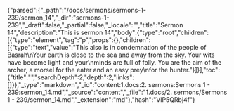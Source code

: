 {"parsed":{"_path":"/docs/sermons/sermons-1-239/sermon_14","_dir":"sermons-1-239","_draft":false,"_partial":false,"_locale":"","title":"Sermon 14","description":"This is sermon 14","body":{"type":"root","children":[{"type":"element","tag":"p","props":{},"children":[{"type":"text","value":"This also is in condemnation of the people of Basrah\nYour earth is close to the sea and away from the sky. Your wits have become light and your\nminds are full of folly. You are the aim of the archer, a morsel for the eater and an easy prey\nfor the hunter."}]}],"toc":{"title":"","searchDepth":2,"depth":2,"links":[]}},"_type":"markdown","_id":"content:1.docs:2. sermons:Sermons 1 - 239:sermon_14.md","_source":"content","_file":"1.docs/2. sermons/Sermons 1 - 239/sermon_14.md","_extension":"md"},"hash":"VlP5QRbj4f"}